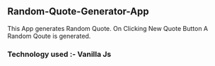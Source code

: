 ## Random-Quote-Generator-App

This App generates Random Quote. On Clicking New Quote Button A Random Qoute is generated.
### Technology used :- Vanilla Js